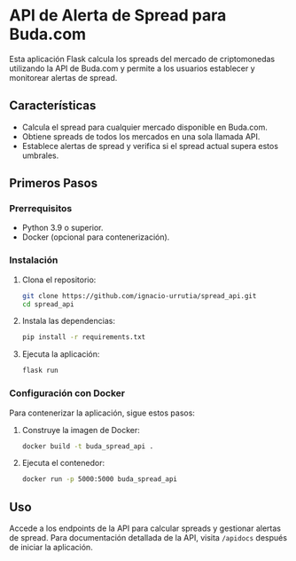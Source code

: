 # API de Alerta de Spread para Buda.com

Esta aplicación Flask calcula los spreads del mercado de criptomonedas utilizando la API de Buda.com y permite a los usuarios establecer y monitorear alertas de spread.

## Características

- Calcula el spread para cualquier mercado disponible en Buda.com.
- Obtiene spreads de todos los mercados en una sola llamada API.
- Establece alertas de spread y verifica si el spread actual supera estos umbrales.

## Primeros Pasos

### Prerrequisitos

- Python 3.9 o superior.
- Docker (opcional para contenerización).

### Instalación

1. Clona el repositorio:
    ``` bash
    git clone https://github.com/ignacio-urrutia/spread_api.git
    cd spread_api
    ```
2. Instala las dependencias:
    ``` bash
    pip install -r requirements.txt
    ```
3. Ejecuta la aplicación:

    ``` bash
    flask run
    ```

### Configuración con Docker
Para contenerizar la aplicación, sigue estos pasos:

1. Construye la imagen de Docker:
    ``` bash
    docker build -t buda_spread_api .
    ```
2. Ejecuta el contenedor:    
    ``` bash
    docker run -p 5000:5000 buda_spread_api
    ```

## Uso
Accede a los endpoints de la API para calcular spreads y gestionar alertas de spread. Para documentación detallada de la API, visita `/apidocs` después de iniciar la aplicación.
